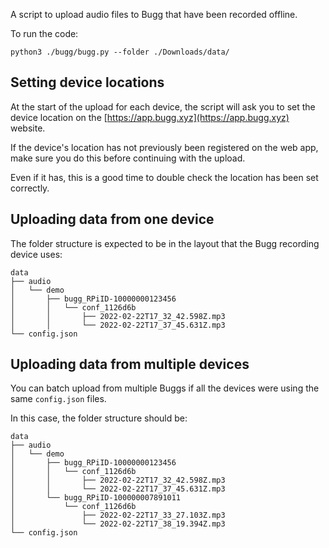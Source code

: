 A script to upload audio files to Bugg that have been recorded offline.

To run the code:
```
python3 ./bugg/bugg.py --folder ./Downloads/data/
```

## Setting device locations

At the start of the upload for each device, the script will ask you to set the device location on the [https://app.bugg.xyz](https://app.bugg.xyz) website. 

If the device's location has not previously been registered on the web app, make sure you do this before continuing with the upload.

Even if it has, this is a good time to double check the location has been set correctly.

## Uploading data from one device

The folder structure is expected to be in the layout that the Bugg recording device uses:

    data
    ├── audio
    │   └── demo
    │       ├── bugg_RPiID-10000000123456
    │       │   └── conf_1126d6b
    │       │       ├── 2022-02-22T17_32_42.598Z.mp3
    │       │       └── 2022-02-22T17_37_45.631Z.mp3
    └── config.json

## Uploading data from multiple devices

You can batch upload from multiple Buggs if all the devices were using the same `config.json` files. 

In this case, the folder structure should be:

    data
    ├── audio
    │   └── demo
    │       ├── bugg_RPiID-10000000123456
    │       │   └── conf_1126d6b
    │       │       ├── 2022-02-22T17_32_42.598Z.mp3
    │       │       └── 2022-02-22T17_37_45.631Z.mp3
    │       └── bugg_RPiID-100000007891011
    │           └── conf_1126d6b
    │               ├── 2022-02-22T17_33_27.103Z.mp3
    │               └── 2022-02-22T17_38_19.394Z.mp3
    └── config.json
